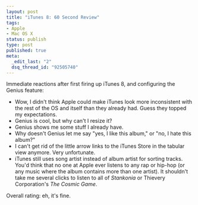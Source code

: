 ```yaml
--- 
layout: post
title: "iTunes 8: 60 Second Review"
tags: 
- Apple
- Mac OS X
status: publish
type: post
published: true
meta: 
  _edit_last: "2"
  dsq_thread_id: "92505740"
---
```

Immediate reactions after first firing up iTunes 8, and configuring the Genius feature:
<ul>
	<li>Wow, I didn't think Apple could make iTunes look more inconsistent with the rest of the OS and itself than they already had. Guess they topped my expectations.</li>
	<li>Genius is cool, but why can't I resize it?</li>
	<li>Genius shows me some stuff I already have.</li>
	<li>Why doesn't Genius let me say "yes, I like this album," or "no, I hate this album?"</li>
	<li>I can't get rid of the little arrow links to the iTunes Store in the tabular view anymore. Very unfortunate.</li>
	<li>iTunes still uses song artist instead of album artist for sorting tracks. You'd think that no one at Apple ever listens to any rap or hip-hop (or any music where the album contains more than one artist). It shouldn't take me several clicks to listen to all of <em>Stankonia</em> or Thievery Corporation's <em>The Cosmic Game</em>.</li>
</ul>
<div>Overall rating: eh, it's fine.</div>
